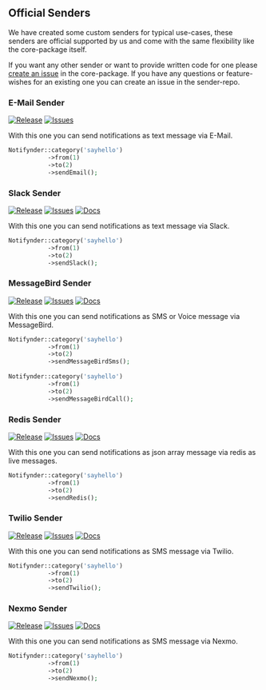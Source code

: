 ## Official Senders

We have created some custom senders for typical use-cases, these senders are official supported by us and come with the same flexibility like the core-package itself.

If you want any other sender or want to provide written code for one please [create an issue](https://github.com/fenos/Notifynder/issues/new?milestone=Senders) in the core-package. If you have any questions or feature-wishes for an existing one you can create an issue in the sender-repo.

### E-Mail Sender

[![Release](https://img.shields.io/github/release/astrotomic/notifynder-sender-email.svg?style=flat-square)](https://github.com/astrotomic/notifynder-sender-email/releases)
[![Issues](https://img.shields.io/github/issues/astrotomic/notifynder-sender-email.svg?style=flat-square)](https://github.com/astrotomic/notifynder-sender-email/issues)

With this one you can send notifications as text message via E-Mail.

```php
Notifynder::category('sayhello')
           ->from(1)
           ->to(2)
           ->sendEmail();
```

### Slack Sender

[![Release](https://img.shields.io/github/release/astrotomic/notifynder-sender-slack.svg?style=flat-square)](https://github.com/astrotomic/notifynder-sender-slack/releases)
[![Issues](https://img.shields.io/github/issues/astrotomic/notifynder-sender-slack.svg?style=flat-square)](https://github.com/astrotomic/notifynder-sender-slack/issues)
[![Docs](https://img.shields.io/badge/Docs-Slack-lightgrey.svg?style=flat-square)](https://slack.com/developers)

With this one you can send notifications as text message via Slack.

```php
Notifynder::category('sayhello')
           ->from(1)
           ->to(2)
           ->sendSlack();
```

### MessageBird Sender

[![Release](https://img.shields.io/github/release/astrotomic/notifynder-sender-messagebird.svg?style=flat-square)](https://github.com/astrotomic/notifynder-sender-messagebird/releases)
[![Issues](https://img.shields.io/github/issues/astrotomic/notifynder-sender-messagebird.svg?style=flat-square)](https://github.com/astrotomic/notifynder-sender-messagebird/issues)
[![Docs](https://img.shields.io/badge/Docs-MessageBird-lightgrey.svg?style=flat-square)](https://developers.messagebird.com)

With this one you can send notifications as SMS or Voice message via MessageBird.

```php
Notifynder::category('sayhello')
           ->from(1)
           ->to(2)
           ->sendMessageBirdSms();
           
Notifynder::category('sayhello')
           ->from(1)
           ->to(2)
           ->sendMessageBirdCall();
```

### Redis Sender

[![Release](https://img.shields.io/github/release/astrotomic/notifynder-sender-redis.svg?style=flat-square)](https://github.com/astrotomic/notifynder-sender-redis/releases)
[![Issues](https://img.shields.io/github/issues/astrotomic/notifynder-sender-redis.svg?style=flat-square)](https://github.com/astrotomic/notifynder-sender-redis/issues)
[![Docs](https://img.shields.io/badge/Docs-Redis-lightgrey.svg?style=flat-square)](https://laravel.com/docs/5.1/redis#pubsub)

With this one you can send notifications as json array message via redis as live messages.

```php
Notifynder::category('sayhello')
           ->from(1)
           ->to(2)
           ->sendRedis();
```

### Twilio Sender

[![Release](https://img.shields.io/github/release/astrotomic/notifynder-sender-twilio.svg?style=flat-square)](https://github.com/astrotomic/notifynder-sender-twilio/releases)
[![Issues](https://img.shields.io/github/issues/astrotomic/notifynder-sender-twilio.svg?style=flat-square)](https://github.com/astrotomic/notifynder-sender-twilio/issues)
[![Docs](https://img.shields.io/badge/Docs-Twilio-lightgrey.svg?style=flat-square)](https://www.twilio.com/docs/)

With this one you can send notifications as SMS message via Twilio.

```php
Notifynder::category('sayhello')
           ->from(1)
           ->to(2)
           ->sendTwilio();
```

### Nexmo Sender

[![Release](https://img.shields.io/github/release/astrotomic/notifynder-sender-nexmo.svg?style=flat-square)](https://github.com/astrotomic/notifynder-sender-nexmo/releases)
[![Issues](https://img.shields.io/github/issues/astrotomic/notifynder-sender-nexmo.svg?style=flat-square)](https://github.com/astrotomic/notifynder-sender-nexmo/issues)
[![Docs](https://img.shields.io/badge/Docs-Nexmo-lightgrey.svg?style=flat-square)](https://docs.nexmo.com/)

With this one you can send notifications as SMS message via Nexmo.

```php
Notifynder::category('sayhello')
           ->from(1)
           ->to(2)
           ->sendNexmo();
```